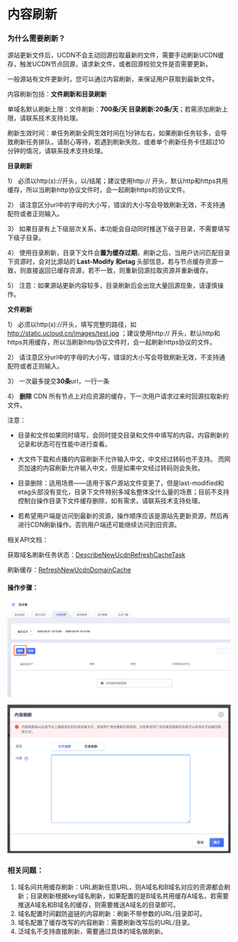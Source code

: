 # 内容刷新

### 为什么需要刷新？ ### 

源站更新文件后，UCDN不会主动回源拉取最新的文件，需要手动刷新UCDN缓存，触发UCDN节点回源，请求新文件，或者回源校验文件是否需要更新。

一般源站有文件更新时，您可以通过内容刷新，来保证用户获取到最新文件。

内容刷新包括：<strong>文件刷新和目录刷新</strong>

单域名默认刷新上限：文件刷新：<strong>700条/天   目录刷新:20条/天</strong>；若需添加刷新上限，请联系技术支持处理。

刷新生效时间：单任务刷新全网生效时间在1分钟左右，如果刷新任务较多，会导致刷新任务排队，请耐心等待，若遇到刷新失败，或者单个刷新任务卡住超过10分钟的情况，请联系技术支持处理。

**目录刷新**

1） 必须以http(s)://开头，以/结尾；建议使用http:// 开头，默认http和https共用缓存，所以当刷新http协议文件时，会一起刷新https的协议文件。

2） 请注意区分url中的字母的大小写，错误的大小写会导致刷新无效，不支持通配符或者正则输入。

3） 如果目录有上下级层次关系，本功能会自动同时推送下级子目录，不需要填写下级子目录。

4） 使用目录刷新，目录下文件会<strong>置为缓存过期</strong>，刷新之后，当用户访问匹配目录下资源时，会对比源站的<strong> Last-Modify 和etag </strong>头部信息，若与节点缓存资源一致，则直接返回已缓存资源，若不一致，则重新回源拉取资源并重新缓存。

5） 注意：如果源站更新内容较多，目录刷新后会出现大量回源现象，请谨慎操作。

**文件刷新**

1） 必须以http(s)://开头，填写完整的路径，如 http://static.ucloud.cn/images/test.jpg  ；建议使用http:// 开头，默认http和https共用缓存，所以当刷新http协议文件时，会一起刷新https协议的文件。

2） 请注意区分url中的字母的大小写，错误的大小写会导致刷新无效，不支持通配符或者正则输入。

3） 一次最多提交<strong>30条</strong>url，一行一条

4） <strong>删除</strong> CDN 所有节点上对应资源的缓存，下一次用户请求过来时回源拉取新的文件。

注意：

* 目录和文件如果同时填写，会同时提交目录和文件中填写的内容。内容刷新的记录和状态可在性能中进行查看。

* 大文件下载和点播的内容刷新不允许输入中文，中文经过转码也不支持。 而网页加速的内容刷新允许输入中文，但是如果中文经过转码则会失败。

* 目录删除：适用场景——适用于客户源站文件变更了，但是last-modified和etag头部没有变化，目录下文件特别多域名整体没什么量的场景；目前不支持控制台操作目录下文件缓存删除，如有需求，请联系技术支持处理。
* 若希望用户端是访问到最新的资源，操作顺序应该是源站先更新资源，然后再进行CDN刷新操作。否则用户端还可能继续访问到旧资源。

相关API文档：

获取域名刷新任务状态：[DescribeNewUcdnRefreshCacheTask](api/ucdn-api/describe_new_ucdn_refresh_cache_task)

刷新缓存：[RefreshNewUcdnDomainCache](api/ucdn-api/refresh_new_ucdn_domain_cache)

#### 操作步骤：

![image-20200304155547223](../images/image-20200304155547223.png)

![image-20200304155634104](../images/image-20200304155634104.png)

### 相关问题：

1. 域名间共用缓存刷新：URL刷新任意URL，则A域名和B域名对应的资源都会刷新；目录刷新根据key域名刷新，如果配置的是B域名共用缓存A域名，若需要推送A域名和B域名的缓存，则需要推送A域名的目录即可。
2. 域名配置时间戳防盗链的内容刷新：刷新不带参数的URL/目录即可。
3. 域名配置了缓存改写的内容刷新：需要刷新改写后的URL/目录。
4. 泛域名不支持直接刷新，需要通过具体的域名做刷新。
